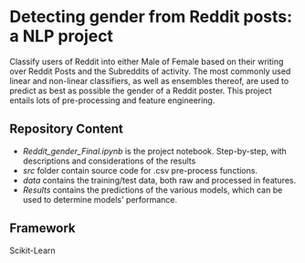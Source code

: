 # Detecting gender from Reddit posts: a NLP project
Classify users of Reddit into either Male of Female based on their writing over Reddit Posts and the Subreddits of activity.
The most commonly used linear and non-linear classifiers, as well as ensembles thereof, are used to predict as best as possible the gender of a Reddit poster. This project entails lots of pre-processing and feature engineering. 

## Repository Content
* _Reddit_gender_Final.ipynb_ is the project notebook. Step-by-step, with descriptions and considerations of the results
* _src_ folder contain source code for .csv pre-process functions.
* _data_ contains the training/test data, both raw and processed in features.
* _Results_ contains the predictions of the various models, which can be used to determine models' performance.

## Framework
Scikit-Learn
